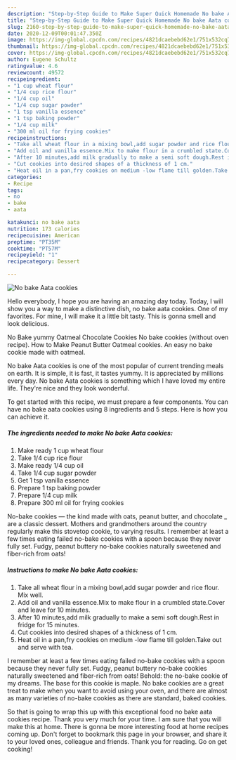 ```yaml
---
description: "Step-by-Step Guide to Make Super Quick Homemade No bake Aata cookies"
title: "Step-by-Step Guide to Make Super Quick Homemade No bake Aata cookies"
slug: 2160-step-by-step-guide-to-make-super-quick-homemade-no-bake-aata-cookies
date: 2020-12-09T00:01:47.350Z
image: https://img-global.cpcdn.com/recipes/4821dcaebebd62e1/751x532cq70/no-bake-aata-cookies-recipe-main-photo.jpg
thumbnail: https://img-global.cpcdn.com/recipes/4821dcaebebd62e1/751x532cq70/no-bake-aata-cookies-recipe-main-photo.jpg
cover: https://img-global.cpcdn.com/recipes/4821dcaebebd62e1/751x532cq70/no-bake-aata-cookies-recipe-main-photo.jpg
author: Eugene Schultz
ratingvalue: 4.6
reviewcount: 49572
recipeingredient:
- "1 cup wheat flour"
- "1/4 cup rice flour"
- "1/4 cup oil"
- "1/4 cup sugar powder"
- "1 tsp vanilla essence"
- "1 tsp baking powder"
- "1/4 cup milk"
- "300 ml oil for frying cookies"
recipeinstructions:
- "Take all wheat flour in a mixing bowl,add sugar powder and rice flour. Mix well."
- "Add oil and vanilla essence.Mix to make flour in a crumbled state.Cover and leave for 10 minutes."
- "After 10 minutes,add milk gradually to make a semi soft dough.Rest in fridge for 15 minutes."
- "Cut cookies into desired shapes of a thickness of 1 cm."
- "Heat oil in a pan,fry cookies on medium -low flame till golden.Take out and serve with tea."
categories:
- Recipe
tags:
- no
- bake
- aata

katakunci: no bake aata 
nutrition: 173 calories
recipecuisine: American
preptime: "PT35M"
cooktime: "PT57M"
recipeyield: "1"
recipecategory: Dessert

---
```



![No bake Aata cookies](https://img-global.cpcdn.com/recipes/4821dcaebebd62e1/751x532cq70/no-bake-aata-cookies-recipe-main-photo.jpg)

Hello everybody, I hope you are having an amazing day today. Today, I will show you a way to make a distinctive dish, no bake aata cookies. One of my favorites. For mine, I will make it a little bit tasty. This is gonna smell and look delicious.

No Bake yummy Oatmeal Chocolate Cookies No bake cookies (without oven recipe). How to Make Peanut Butter Oatmeal cookies. An easy no bake cookie made with oatmeal.

No bake Aata cookies is one of the most popular of current trending meals on earth. It is simple, it is fast, it tastes yummy. It is appreciated by millions every day. No bake Aata cookies is something which I have loved my entire life. They're nice and they look wonderful.


To get started with this recipe, we must prepare a few components. You can have no bake aata cookies using 8 ingredients and 5 steps. Here is how you can achieve it.

<!--inarticleads1-->

##### The ingredients needed to make No bake Aata cookies:

1. Make ready 1 cup wheat flour
1. Take 1/4 cup rice flour
1. Make ready 1/4 cup oil
1. Take 1/4 cup sugar powder
1. Get 1 tsp vanilla essence
1. Prepare 1 tsp baking powder
1. Prepare 1/4 cup milk
1. Prepare 300 ml oil for frying cookies


No-bake cookies — the kind made with oats, peanut butter, and chocolate _ are a classic dessert. Mothers and grandmothers around the country regularly make this stovetop cookie, to varying results. I remember at least a few times eating failed no-bake cookies with a spoon because they never fully set. Fudgy, peanut buttery no-bake cookies naturally sweetened and fiber-rich from oats! 

<!--inarticleads2-->

##### Instructions to make No bake Aata cookies:

1. Take all wheat flour in a mixing bowl,add sugar powder and rice flour. Mix well.
1. Add oil and vanilla essence.Mix to make flour in a crumbled state.Cover and leave for 10 minutes.
1. After 10 minutes,add milk gradually to make a semi soft dough.Rest in fridge for 15 minutes.
1. Cut cookies into desired shapes of a thickness of 1 cm.
1. Heat oil in a pan,fry cookies on medium -low flame till golden.Take out and serve with tea.


I remember at least a few times eating failed no-bake cookies with a spoon because they never fully set. Fudgy, peanut buttery no-bake cookies naturally sweetened and fiber-rich from oats! Behold: the no-bake cookie of my dreams. The base for this cookie is maple. No bake cookies are a great treat to make when you want to avoid using your oven, and there are almost as many varieties of no-bake cookies as there are standard, baked cookies. 

So that is going to wrap this up with this exceptional food no bake aata cookies recipe. Thank you very much for your time. I am sure that you will make this at home. There is gonna be more interesting food at home recipes coming up. Don't forget to bookmark this page in your browser, and share it to your loved ones, colleague and friends. Thank you for reading. Go on get cooking!
